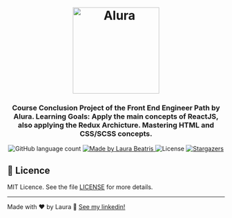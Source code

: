 <h1 align="center">
    <img alt="Alura" src="https://cursos.alura.com.br/images/gnarus/logo-alura.svg" width="200px" />
</h1>

<h3 align="center">
  <span color="#0366d6">Course Conclusion Project</span> of the Front End Engineer Path by Alura. Learning Goals: Apply the main concepts of ReactJS, also applying the Redux Archicture. Mastering HTML and CSS/SCSS concepts. 
</h3>

<p align="center">
  <img alt="GitHub language count" src="https://img.shields.io/badge/languages-1-blue">

  <a href="https://www.linkedin.com/in/laurabeatris/">
    <img alt="Made by Laura Beatris" src="https://img.shields.io/badge/made%20by-laurabeatris-blue">
  </a>

  <img alt="License" src="https://img.shields.io/badge/license-MIT-%2304D361">

  <a href="https://github.com/LauraBeatris/projects_store/stargazers">
    <img alt="Stargazers" src="https://img.shields.io/github/stars/LauraBeatris/instalura-project?style=plastic">
  </a>

## :memo: Licence

MIT Licence. See the file [LICENSE](LICENSE.md) for more details.

---

Made with ♥ by Laura :wave: [See my linkedin!](https://www.linkedin.com/in/laurabeatris/)
